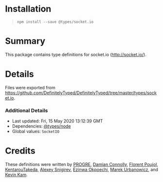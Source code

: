 # Installation
> `npm install --save @types/socket.io`

# Summary
This package contains type definitions for socket.io (http://socket.io/).

# Details
Files were exported from https://github.com/DefinitelyTyped/DefinitelyTyped/tree/master/types/socket.io.

### Additional Details
 * Last updated: Fri, 15 May 2020 13:12:39 GMT
 * Dependencies: [@types/node](https://npmjs.com/package/@types/node)
 * Global values: `SocketIO`

# Credits
These definitions were written by [PROGRE](https://github.com/progre), [Damian Connolly](https://github.com/divillysausages), [Florent Poujol](https://github.com/florentpoujol), [KentarouTakeda](https://github.com/KentarouTakeda), [Alexey Snigirev](https://github.com/gigi), [Ezinwa Okpoechi](https://github.com/BrainMaestro), [Marek Urbanowicz](https://github.com/murbanowicz), and [Kevin Kam](https://github.com/kevinkam).
